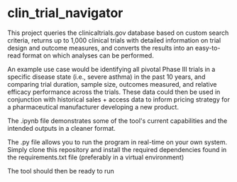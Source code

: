 # clin_trial_navigator

This project queries the clinicaltrials.gov database based on custom search criteria, returns up to 1,000 clinical trials with detailed information on trial design 
and outcome measures, and converts the results into an easy-to-read format on which analyses can be performed.

An example use case would be identifying all pivotal Phase III trials in a specific disease state (i.e., severe asthma) in the past 10 years, and comparing trial duration, sample size, outcomes measured, and relative efficacy performance across the trials. These data could then be used in conjunction with historical sales + access data to 
inform pricing strategy for a pharmaceutical manufacturer developing a new product.



The .ipynb file demonstrates some of the tool's current capabilities and the intended outputs in a cleaner format.

The .py file allows you to run the program in real-time on your own system.  
Simply clone this repository and install the required dependencies found in the requirements.txt file (preferably in a virtual environment)

The tool should then be ready to run
